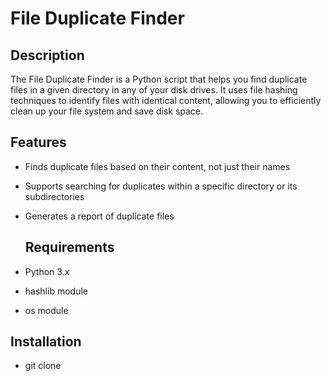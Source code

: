 # File Duplicate Finder

## Description
The File Duplicate Finder is a Python script that helps you find duplicate files in a given directory in any of your disk drives. It uses file hashing techniques to identify files with identical content, allowing you to efficiently clean up your file system and save disk space.

## Features
- Finds duplicate files based on their content, not just their names
- Supports searching for duplicates within a specific directory or its subdirectories
- Generates a report of duplicate files
  
  ## Requirements
- Python 3.x
- hashlib module
- os module

 ## Installation
-  git clone 
 
  

